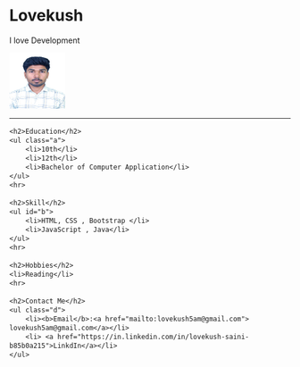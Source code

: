 <!DOCTYPE html>
<html lang="en">
<head>
    <meta charset="UTF-8">
    <meta name="viewport" content="width=device-width, initial-scale=1.0">
    <title>Portfolio Document</title>
    <link rel="stylesheet" href="style.css">
</head>
<body>
    <h1>Lovekush</h1>
    <p>I love Development</p>
    <img src="lovekush.jpg" alt="LK" height="100px" width="100px">
    <hr>

    <h2>Education</h2>
    <ul class="a">
        <li>10th</li>
        <li>12th</li>
        <li>Bachelor of Computer Application</li>
    </ul>
    <hr>

    <h2>Skill</h2>
    <ul id="b">
        <li>HTML, CSS , Bootstrap </li>
        <li>JavaScript , Java</li>
    </ul>
    <hr>

    <h2>Hobbies</h2>
    <li>Reading</li>
    <hr>

    <h2>Contact Me</h2>
    <ul class="d">
        <li><b>Email</b>:<a href="mailto:lovekush5am@gmail.com"> lovekush5am@gmail.com</a></li>
        <li> <a href="https://in.linkedin.com/in/lovekush-saini-b85b0a215">LinkdIn</a></li>
    </ul>
    
</body>
</html>
